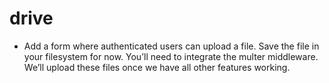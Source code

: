 # drive

- Add a form where authenticated users can upload a file. Save the file in your filesystem for now. You’ll need to integrate the multer middleware. We’ll upload these files once we have all other features working.
